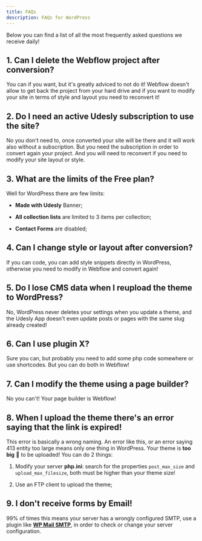 ```yaml
---
title: FAQs
description: FAQs for WordPress
---
```


Below you can find a list of all the most frequently asked questions we receive daily!

## 1. Can I delete the Webflow project after conversion?

You can if you want, but it's greatly adviced to not do it! Webflow doesn't allow to get back the project from your hard drive and if you want to modify your site in terms of style and layout you need to reconvert it!

## 2. Do I need an active Udesly subscription to use the site?

No you don't need to, once converted your site will be there and it will work also without a subscription. But you need the subscription in order to convert again your project. And you will need to reconvert if you need to modify your site layout or style.

## 3. What are the limits of the Free plan?

Well for WordPress there are few limits:

* **Made with Udesly** Banner;

* **All collection lists** are limited to 3 items per collection;

* **Contact Forms** are disabled;

## 4. Can I change style or layout after conversion?

If you can code, you can add style snippets directly in WordPress, otherwise you need to modify in Webflow and convert again!

## 5. Do I lose CMS data when I reupload the theme to WordPress?

No, WordPress never deletes your settings when you update a theme, and the Udesly App doesn't even update posts or pages with the same slug already created!

## 6. Can I use plugin X?

Sure you can, but probably you need to add some php code somewhere or use shortcodes. But you can do both in Webflow!

## 7. Can I modify the theme using a page builder?

No you can't! Your page builder is Webflow!

## 8. When I upload the theme there's an error saying that the link is expired!

This error is basically a wrong naming. An error like this, or an error saying 413 entity too large means only one thing in WordPress. Your theme is **too big** 🐘 to be uploaded! 
You can do 2 things:

1. Modify your server **php.ini**: search for the properties ```post_max_size``` and ```upload_max_filesize```, both must be higher than your theme size!

2. Use an FTP client to upload the theme;

## 9. I don't receive forms by Email!

99% of times this means your server has a wrongly configured SMTP, use a plugin like [**WP Mail SMTP**](https://wordpress.org/plugins/wp-mail-smtp/), in order to check or change your server configuration.